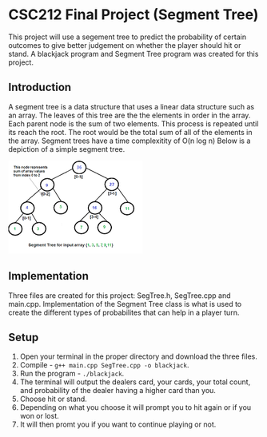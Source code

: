# CSC212 Final Project (Segment Tree)
This project will use a segement tree to predict the probability of certain outcomes to give better judgement on whether the player should hit or stand. A blackjack program and Segment Tree program was created for this project. 

## Introduction
A segment tree is a data structure that uses a linear data structure such as an array. The leaves of this tree are the the elements in order in the array. Each parent node is the sum of two elements. This process is repeated until its reach the root. The root would be the total sum of all of the elements in the array. Segment trees have a time complexitity of O(n log n) Below is a depiction of a simple segment tree.

![](images/segmenttree.png)

## Implementation 
Three files are created for this project: SegTree.h, SegTree.cpp and main.cpp. Implementation of the Segment Tree class is what is used to create the different types of probabilites that can help in a player turn. 


## Setup
1. Open your terminal in the proper directory and download the three files.
2. Compile - ```g++ main.cpp SegTree.cpp -o blackjack```.
3. Run the program - ```./blackjack```.
4. The terminal will output the dealers card, your cards, your total count, and probability of the dealer having a higher card than you.
5. Choose hit or stand.
6. Depending on what you choose it will prompt you to hit again or if you won or lost.
7. It will then promt you if you want to continue playing or not.
